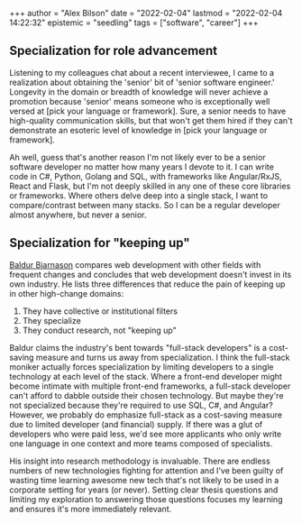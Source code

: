+++
author = "Alex Bilson"
date = "2022-02-04"
lastmod = "2022-02-04 14:22:32"
epistemic = "seedling"
tags = ["software", "career"]
+++
## Specialization for role advancement

Listening to my colleagues chat about a recent interviewee, I came to a realization about obtaining the 'senior' bit of 'senior software engineer.' Longevity in the domain or breadth of knowledge will never achieve a promotion because 'senior' means someone who is exceptionally well versed at [pick your language or framework]. Sure, a senior needs to have high-quality communication skills, but that won't get them hired if they can't demonstrate an esoteric level of knowledge in [pick your language or framework].

Ah well, guess that's another reason I'm not likely ever to be a senior software developer no matter how many years I devote to it. I can write code in C#, Python, Golang and SQL, with frameworks like Angular/RxJS, React and Flask, but I'm not deeply skilled in any one of these core libraries or frameworks. Where others delve deep into a single stack, I want to compare/contrast between many stacks. So I can be a regular developer almost anywhere, but never a senior.

## Specialization for "keeping up"

[Baldur Bjarnason](https://www.baldurbjarnason.com/2022/i-cant-keep-up-with-web-dev/) compares web development with other fields with frequent changes and concludes that web development doesn't invest in its own industry. He lists three differences that reduce the pain of keeping up in other high-change domains:

1. They have collective or institutional filters
2. They specialize
3. They conduct research, not "keeping up"

Baldur claims the industry's bent towards "full-stack developers" is a cost-saving measure and turns us away from specialization. I think the full-stack moniker actually forces specialization by limiting developers to a single technology at each level of the stack. Where a front-end developer might become intimate with multiple front-end frameworks, a full-stack developer can't afford to dabble outside their chosen technology. But maybe they're not specialized because they're required to use SQL, C#, and Angular? However, we probably do emphasize full-stack as a cost-saving measure due to limited developer (and financial) supply. If there was a glut of developers who were paid less, we'd see more applicants who only write one language in one context and more teams composed of specialists.

His insight into research methodology is invaluable. There are endless numbers of new technologies fighting for attention and I've been guilty of wasting time learning awesome new tech that's not likely to be used in a corporate setting for years (or never). Setting clear thesis questions and limiting my exploration to answering those questions focuses my learning and ensures it's more immediately relevant.
